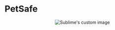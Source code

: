 # PetSafe

<p align="center">
  <img src="https://github.com/edpobleteg/PetSafe/blob/main/project/petsafe/static/images/petsafe_logo.png?raw=true" alt="Sublime's custom image"/>
</p>
